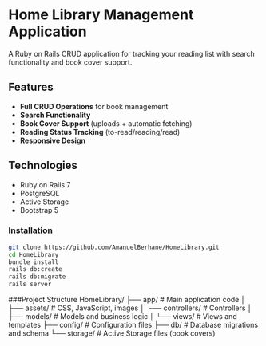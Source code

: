 # Home Library Management Application

A Ruby on Rails CRUD application for tracking your reading list with search functionality and book cover support.

## Features

- **Full CRUD Operations** for book management
- **Search Functionality**
- **Book Cover Support** (uploads + automatic fetching)
- **Reading Status Tracking** (to-read/reading/read)
- **Responsive Design**

## Technologies

- Ruby on Rails 7
- PostgreSQL
- Active Storage
- Bootstrap 5


### Installation
```bash
git clone https://github.com/AmanuelBerhane/HomeLibrary.git
cd HomeLibrary
bundle install
rails db:create
rails db:migrate
rails server
```

###Project Structure
HomeLibrary/
├── app/                 # Main application code
│   ├── assets/          # CSS, JavaScript, images
│   ├── controllers/     # Controllers
│   ├── models/          # Models and business logic
│   └── views/           # Views and templates
├── config/              # Configuration files
├── db/                  # Database migrations and schema
└── storage/             # Active Storage files (book covers)

